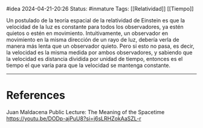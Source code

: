 #idea
2024-04-21-20:26
Status: #inmature
Tags:  [[Relatividad]] [[Tiempo]]

Un postulado de la teoría espacial de la relatividad de Einstein es que la velocidad de la luz es constante para todos los observadores, ya estén quietos o estén en movimiento. Intuitivamente, un observador en movimiento en la misma dirección de un rayo de luz, debería verla de manera más lenta que un observador quieto. Pero si esto no pasa, es decir, la velocidad es la misma medida por ambos observadores, y sabiendo que la velocidad es distancia dividida por unidad de tiempo, entonces es el tiempo el que varía para que la velocidad se mantenga constante.

---
# References

Juan Maldacena Public Lecture: The Meaning of the Spacetime
https://youtu.be/DODp-ajPuU8?si=j6sLRHZokAaSZL-r

